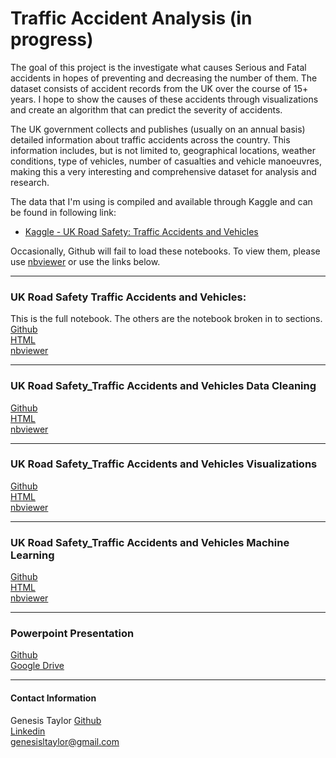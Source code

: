 # Traffic Accident Analysis (in progress)
The goal of this project is the investigate what causes Serious and Fatal accidents in hopes of preventing and decreasing the number of them. The dataset consists of accident records from the UK over the course of 15+ years. I hope to show the causes of these accidents through visualizations and create an algorithm that can predict the severity of accidents.

The UK government collects and publishes (usually on an annual basis) detailed information about traffic accidents across the country. This information includes, but is not limited to, geographical locations, weather conditions, type of vehicles, number of casualties and vehicle manoeuvres, making this a very interesting and comprehensive dataset for analysis and research.

The data that I'm using is compiled and available through Kaggle and can be found in following link:
* [Kaggle - UK Road Safety: Traffic Accidents and Vehicles](https://www.kaggle.com/tsiaras/uk-road-safety-accidents-and-vehicles#Vehicle_Information)<br>

Occasionally, Github will fail to load these notebooks. To view them, please use [nbviewer](https://nbviewer.jupyter.org/) or use the links below.
***

### UK Road Safety Traffic Accidents and Vehicles:
This is the full notebook. The others are the notebook broken in to sections.<br>
[Github](https://github.com/GenTaylor/Traffic-Accident-Analysis/blob/master/UK%20Road%20Safety%20Traffic%20Accidents%20and%20Vehicles.ipynb)<br>
[HTML]()<br>
[nbviewer](https://nbviewer.jupyter.org/github/GenTaylor/Traffic-Accident-Analysis/blob/master/UK%20Road%20Safety%20Traffic%20Accidents%20and%20Vehicles.ipynb)<br>
***
### UK Road Safety_Traffic Accidents and Vehicles Data Cleaning
[Github]()<br>
[HTML]()<br>
[nbviewer]()<br>
***
### UK Road Safety_Traffic Accidents and Vehicles Visualizations
[Github]()<br>
[HTML]()<br>
[nbviewer]()<br>
***
### UK Road Safety_Traffic Accidents and Vehicles Machine Learning
[Github]()<br>
[HTML]()<br>
[nbviewer]()<br>
***
### Powerpoint Presentation
[Github]()<br>
[Google Drive]()<br>
***
#### Contact Information
Genesis Taylor
[Github](https://github.com/GenTaylor/) <br>
[Linkedin](https://linkedin.com/in/genesistaylor/)<br>
genesisltaylor@gmail.com

